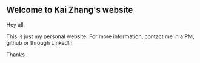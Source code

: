## Welcome to Kai Zhang's website

Hey all,

This is just my personal website.
For more information, contact me in a PM, github or through LinkedIn

Thanks


